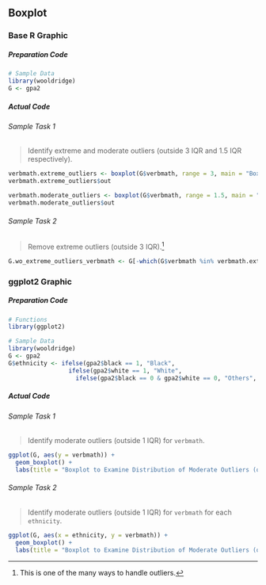 ## Boxplot
### Base R Graphic
##### Preparation Code
```r
# Sample Data
library(wooldridge)
G <- gpa2
```
##### Actual Code
###### Sample Task 1
>Identify extreme and moderate outliers (outside 3 IQR and 1.5 IQR respectively).
```r
verbmath.extreme_outliers <- boxplot(G$verbmath, range = 3, main = "Boxplot to Examine Distribution of Extreme Outliers (outside 3 IQR)")
verbmath.extreme_outliers$out

verbmath.moderate_outliers <- boxplot(G$verbmath, range = 1.5, main = "Boxplot to Examine Distribution of Moderate Outliers (outside 1.5 IQR)")
verbmath.moderate_outliers$out
```
###### Sample Task 2
>Remove extreme outliers (outside 3 IQR).[^1]
```r
G.wo_extreme_outliers_verbmath <- G[-which(G$verbmath %in% verbmath.extreme_outliers$out),]
```
### ggplot2 Graphic
##### Preparation Code
```r
# Functions
library(ggplot2)

# Sample Data
library(wooldridge)
G <- gpa2
G$ethnicity <- ifelse(gpa2$black == 1, "Black",
                 ifelse(gpa2$white == 1, "White",
                   ifelse(gpa2$black == 0 & gpa2$white == 0, "Others", -1)))
```
##### Actual Code
###### Sample Task 1
>Identify moderate outliers (outside 1 IQR) for `verbmath`.
```r
ggplot(G, aes(y = verbmath)) + 
  geom_boxplot() +
  labs(title = "Boxplot to Examine Distribution of Moderate Outliers (outside 1.5 IQR)")
```
###### Sample Task 2
> Identify moderate outliers (outside 1 IQR) for `verbmath` for each `ethnicity`.
```r
ggplot(G, aes(x = ethnicity, y = verbmath)) + 
  geom_boxplot() +
  labs(title = "Boxplot to Examine Distribution of Moderate Outliers (outside 1.5 IQR)")
```
[^1]: This is one of the many ways to handle outliers.
